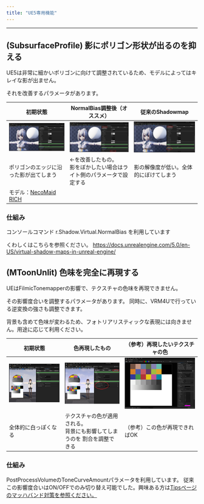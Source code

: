 ```yaml
---
title: "UE5専用機能"
---
```



----

## (SubsurfaceProfile) 影にポリゴン形状が出るのを抑える

UE5は非常に細かいポリゴンに向けて調整されているため、モデルによってはキレイな影が出ません。

それを改善するパラメータがあります。

|初期状態|NormalBias調整後（オススメ）|従来のShadowmap|
|-|-|-|
|[![](./assets/images/small/05u_s1.png)](../assets/images/05u_s1.png)|[![](./assets/images/small/05u_s2.png)](../assets/images/05u_s2.png)|[![](./assets/images/small/05u_s3.png)](../assets/images/05u_s3.png)|
|ポリゴンのエッジに沿った影が出てしまう|←を改善したもの。<br>影をぼかしたい場合はライト側のパラメータで設定する|影の解像度が低い。全体的にぼけてしまう|
|モデル：[NecoMaid RICH](https://booth.pm/ja/items/2147191)||



### 仕組み

コンソールコマンド r.Shadow.Virtual.NormalBias を利用しています

くわしくはこちらを参照ください。
https://docs.unrealengine.com/5.0/en-US/virtual-shadow-maps-in-unreal-engine/

## (MToonUnlit) 色味を完全に再現する

UEはFilmicTonemapperの影響で、テクスチャの色味を再現できません。

その影響度合いを調整するパラメータがあります。
同時に、VRM4Uで行っている逆変換の強さも調整できます。

背景も含めて色味が変わるため、フォトリアリスティックな表現には向きません。用途に応じて利用ください。

|初期状態|色再現したもの|（参考）再現したいテクスチャの色|
|-|-|-|
|[![](./assets/images/small/05u_c1.png)](../assets/images/05u_c1.png)|[![](./assets/images/small/05u_c2.png)](../assets/images/05u_c2.png)|[![](./assets/images/small/05u_c3.png)](../assets/images/05u_c3.png)|
|全体的に白っぽくなる|テクスチャの色が適用される。<br>背景にも影響してしまうのを 割合を調整できる|（参考）この色が再現できればOK|


### 仕組み

PostProcessVolumeのToneCurveAmountパラメータを利用しています。
従来この影響度合いはON/OFFでのみ切り替え可能でした。興味ある方は[Tipsページのマッハバンド対策を参照ください。](../02_shortcut2/)
